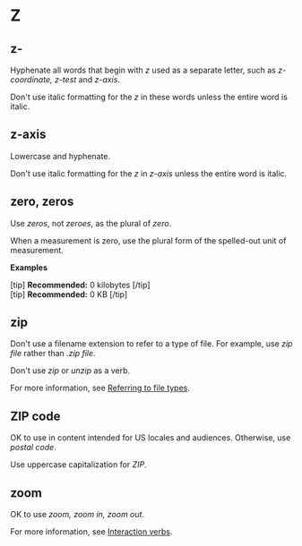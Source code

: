 # Z

## z-

Hyphenate all words that begin with *z* used as a separate letter, such as *z-coordinate, z-test* and *z-axis*.

Don't use italic formatting for the *z* in these words unless the entire word is italic.

## z-axis

Lowercase and hyphenate.

Don't use italic formatting for the *z* in *z-axis* unless the entire word is italic.

## zero, zeros

Use *zeros*, not *zeroes*, as the plural of *zero*.

When a measurement is zero, use the plural form of the spelled-out unit of measurement.

**Examples**  

[tip] **Recommended:** 0 kilobytes [/tip]  
[tip] **Recommended:** 0 KB [/tip]  

## zip

Don't use a filename extension to refer to a type of file. For example, use *zip file* rather than *.zip file*.

Don't use *zip* or *unzip* as a verb.

For more information, see [Referring to file types](//filenames.md).

## ZIP code

OK to use in content intended for US locales and audiences. Otherwise, use *postal code*.

Use uppercase capitalization for *ZIP*.

## zoom

OK to use *zoom, zoom in, zoom out*.

For more information, see [Interaction verbs](//ui-elements.md).
